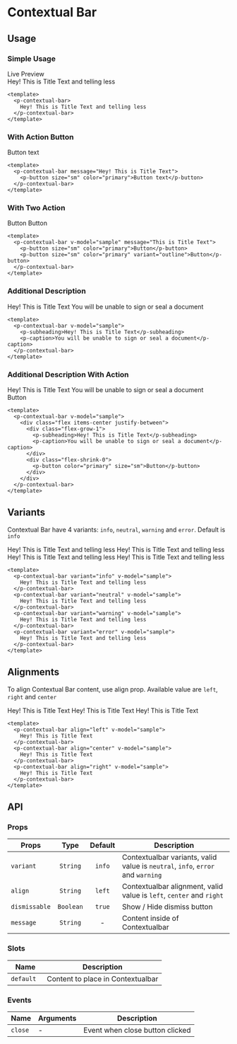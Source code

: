 <script setup>
import pContextualBar from './ContextualBar.vue'
import pButton from '../button/Button.vue'
import pCaption from '../caption/Caption.vue'
import pSubheading from '../subheading/Subheading.vue'
import { ref, onMounted } from "vue-demi"

const sample1 = ref(false)
const body = document.querySelector('body')

const sample01 = ref(true)
const sample02 = ref(true)
const sample03 = ref(true)
const sample04 = ref(true)
const sample05 = ref(true)
const sample06 = ref(true)
const sample07 = ref(true)
const sample08 = ref(true)
const sample09 = ref(true)
const sample10 = ref(true)
const sample11 = ref(true)
const sample12 = ref(true)

function example1 () {
  sample1.value = true

  setTimeout(() => {
    sample1.value = false
  }, 3000)
}

onMounted (() => {
  body?.setAttribute('style', ``)
})
</script>

<style scoped>
  .preview {
    &--bar {
      .contextual-bar {
        @apply static translate-y-0 z-0 !important;

        &__wrapper {
          @apply px-6 !important;
        }
      }
    }

    &--hide {
      @apply border-transparent bg-transparent bg-none;
    }
  }
</style>

# Contextual Bar

## Usage

### Simple Usage

<div class="pt-5">
  <p-button @click="example1">Live Preview</p-button>
</div>

<preview class="preview--bar">
  <p-contextual-bar v-model="sample01">
    Hey! This is Title Text and telling less
  </p-contextual-bar>
</preview>

```vue
<template>
  <p-contextual-bar>
    Hey! This is Title Text and telling less
  </p-contextual-bar>
</template>

```
### With Action Button

<preview class="preview--bar">
  <p-contextual-bar message="Hey! This is Title Text" v-model="sample02">
    <p-button size="sm" color="primary">Button text</p-button>
  </p-contextual-bar>
</preview>

```vue
<template>
  <p-contextual-bar message="Hey! This is Title Text">
    <p-button size="sm" color="primary">Button text</p-button>
  </p-contextual-bar>
</template>
```
### With Two Action

<preview class="preview--bar">
  <p-contextual-bar message="This is Title Text" v-model="sample03">
    <p-button size="sm" color="primary">Button</p-button>
    <p-button size="sm" color="primary" variant="outline">Button</p-button>
  </p-contextual-bar>
</preview>

```vue
<template>
  <p-contextual-bar v-model="sample" message="This is Title Text">
    <p-button size="sm" color="primary">Button</p-button>
    <p-button size="sm" color="primary" variant="outline">Button</p-button>
  </p-contextual-bar>
</template>
```

### Additional Description

<preview class="preview--bar">
  <p-contextual-bar v-model="sample04">
    <p-subheading>Hey! This is Title Text</p-subheading>
    <p-caption>You will be unable to sign or seal a document</p-caption>
  </p-contextual-bar>
</preview>

```vue
<template>
  <p-contextual-bar v-model="sample">
    <p-subheading>Hey! This is Title Text</p-subheading>
    <p-caption>You will be unable to sign or seal a document</p-caption>
  </p-contextual-bar>
</template>
```

### Additional Description With Action

<preview class="preview--bar">
  <p-contextual-bar v-model="sample05">
    <div class="flex items-center justify-between">
      <div class="flex-grow-1">
        <p-subheading>Hey! This is Title Text</p-subheading>
        <p-caption>You will be unable to sign or seal a document</p-caption>
      </div>
      <div class="flex-shrink-0">
        <p-button color="primary" size="sm">Button</p-button>
      </div>
    </div>
  </p-contextual-bar>
</preview>

```vue
<template>
  <p-contextual-bar v-model="sample">
    <div class="flex items-center justify-between">
      <div class="flex-grow-1">
        <p-subheading>Hey! This is Title Text</p-subheading>
        <p-caption>You will be unable to sign or seal a document</p-caption>
      </div>
      <div class="flex-shrink-0">
        <p-button color="primary" size="sm">Button</p-button>
      </div>
    </div>
  </p-contextual-bar>
</template>
```

## Variants
Contextual Bar have 4 variants: `info`, `neutral`, `warning` and `error`. Default is `info`

<preview class="flex-col gap-4 preview--bar">
  <p-contextual-bar variant="info" v-model="sample06">
    Hey! This is Title Text and telling less
  </p-contextual-bar>
  <p-contextual-bar variant="neutral" v-model="sample07">
    Hey! This is Title Text and telling less
  </p-contextual-bar>
  <p-contextual-bar variant="warning" v-model="sample08">
    Hey! This is Title Text and telling less
  </p-contextual-bar>
  <p-contextual-bar variant="error" v-model="sample09">
    Hey! This is Title Text and telling less
  </p-contextual-bar>
</preview>

```vue
<template>
  <p-contextual-bar variant="info" v-model="sample">
    Hey! This is Title Text and telling less
  </p-contextual-bar>
  <p-contextual-bar variant="neutral" v-model="sample">
    Hey! This is Title Text and telling less
  </p-contextual-bar>
  <p-contextual-bar variant="warning" v-model="sample">
    Hey! This is Title Text and telling less
  </p-contextual-bar>
  <p-contextual-bar variant="error" v-model="sample">
    Hey! This is Title Text and telling less
  </p-contextual-bar>
</template>
```

## Alignments
To align Contextual Bar content, use align prop. Available value are `left`, `right` and `center`

<preview class="flex-col gap-4 preview--bar">
  <p-contextual-bar align="left" v-model="sample10">
    Hey! This is Title Text
  </p-contextual-bar>
  <p-contextual-bar align="center" v-model="sample11">
    Hey! This is Title Text
  </p-contextual-bar>
  <p-contextual-bar align="right" v-model="sample12">
    Hey! This is Title Text
  </p-contextual-bar>
</preview>

```vue
<template>
  <p-contextual-bar align="left" v-model="sample">
    Hey! This is Title Text
  </p-contextual-bar>
  <p-contextual-bar align="center" v-model="sample">
    Hey! This is Title Text
  </p-contextual-bar>
  <p-contextual-bar align="right" v-model="sample">
    Hey! This is Title Text
  </p-contextual-bar>
</template>
```

<preview class="preview--hide">
  <p-contextual-bar class="example1" color="info" message="Hey! This is Title Text and telling less as possible" v-model="sample1" align="center">
  </p-contextual-bar>
</preview>

## API

### Props

| Props                      |   Type    | Default | Description                                     |
|----------------------------|:---------:|:-------:|-------------------------------------------------|
| `variant`                  | `String`  | `info`  | Contextualbar variants, valid value is `neutral`, `info`, `error` and `warning`                                     |
| `align`                    | `String`  | `left`  | Contextualbar alignment, valid value is `left`, `center` and `right`|
| `dismissable`              | `Boolean` | `true`  | Show / Hide dismiss button                      |
| `message`                  | `String`  | -       | Content inside of Contextualbar                 |

### Slots
| Name      | Description                                                  |
|-----------|--------------------------------------------------------------|
| `default ` | Content to place in Contextualbar                           |

### Events

| Name        | Arguments | Description                     |
|-------------|-----------|---------------------------------|
| `close`     | -         | Event when close button clicked |
